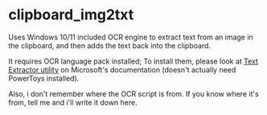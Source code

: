 # clipboard_img2txt

Uses Windows 10/11 included OCR engine to extract text from an image in the clipboard, and then adds the text back into the clipboard.

It requires OCR language pack installed; To install them, please look at [Text Extractor utility](https://learn.microsoft.com/en-us/windows/powertoys/text-extractor) on Microsoft's documentation (doesn't actually need PowerToys installed).

Also, i don't remember where the OCR script is from. If you know where it's from, tell me and i'll write it down here.

